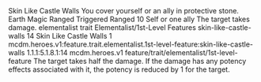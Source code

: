 <ability>
  <name>Skin Like Castle Walls</name>
  <flavor>You cover yourself or an ally in protective stone.</flavor>
  <keywords>
    <keyword>Earth</keyword>
    <keyword>Magic</keyword>
    <keyword>Ranged</keyword>
  </keywords>
  <type>Triggered</type>
  <distance>Ranged 10</distance>
  <target>Self or one ally</target>
  <trigger>The target takes damage.</trigger>
  <metadata>
    <class>elementalist</class>
    <feature_type>trait</feature_type>
    <file_dpath>Elementalist/1st-Level Features</file_dpath>
    <item_id>skin-like-castle-walls</item_id>
    <item_index>14</item_index>
    <item_name>Skin Like Castle Walls</item_name>
    <level>1</level>
    <scc>mcdm.heroes.v1:feature.trait.elementalist.1st-level-feature:skin-like-castle-walls</scc>
    <scdc>1.1.1:5.1.8.1:14</scdc>
    <source>mcdm.heroes.v1</source>
    <type>feature/trait/elementalist/1st-level-feature</type>
  </metadata>
  <effects>
    <effect type="mundane">The target takes half the damage.</effect>
    <effect type="mundane" cost="Spend 1 Essence">If the damage has any potency effects associated with it, the potency is reduced by 1 for the target.</effect>
  </effects>
</ability>
